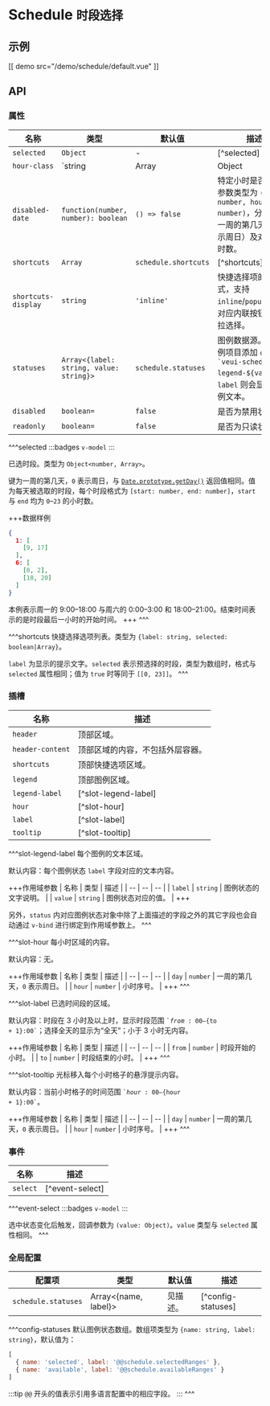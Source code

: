 # Schedule <small>时段选择</small>

## 示例

[[ demo src="/demo/schedule/default.vue" ]]

## API

### 属性

| 名称 | 类型 | 默认值 | 描述 |
| -- | -- | -- | -- |
| `selected` | `Object` | - | [^selected] |
| `hour-class` | `string|Array|Object|function` | `{}` | 特定小时的自定义 HTML `class`。传非函数时，数据格式为所有 [Vue 支持的 `class` 表达式](https://cn.vuejs.org/v2/guide/class-and-style.html#%E7%BB%91%E5%AE%9A-HTML-Class)；传函数时，签名为 `function(day: number, hour: number): string|Array<string>|Object<string, boolean>`，返回值格式亦为所有 Vue 支持的 `class` 表达式。 |
| `disabled-date` | `function(number, number): boolean` | `() => false` | 特定小时是否禁用。参数类型为 `(day: number, hour: number)`，分别表示一周的第几天（`0` 表示周日）及对应的小时数。 |
| `shortcuts` | `Array` | `schedule.shortcuts` | [^shortcuts] |
| `shortcuts-display` | `string` | `'inline'` | 快捷选择项的显示方式，支持 `inline`/`popup`，分别对应内联按钮组与下拉选择。 |
| `statuses` | `Array<{label: string, value: string}>` | `schedule.statuses` | 图例数据源。会为图例项目添加 `class` 值 <code>&#0096;veui-schedule-legend-${value}&#0096;</code>，`label` 则会显示为图例文本。 |
| `disabled` | `boolean=` | `false` | 是否为禁用状态。 |
| `readonly` | `boolean=` | `false` | 是否为只读状态。 |

^^^selected
:::badges
`v-model`
:::

已选时段。类型为 `Object<number, Array>`。

键为一周的第几天，`0` 表示周日，与 [`Date.prototype.getDay()`](https://developer.mozilla.org/zh-CN/docs/Web/JavaScript/Reference/Global_Objects/Date/getDay) 返回值相同。值为每天被选取的时段，每个时段格式为 `[start: number, end: number]`，`start` 与 `end` 均为 `0`–`23` 的小时数。

+++数据样例
```json
{
  1: [
    [9, 17]
  ],
  6: [
    [0, 2],
    [18, 20]
  ]
}
```

本例表示周一的 9:00–18:00 与周六的 0:00–3:00 和 18:00–21:00。结束时间表示的是时段最后一小时的开始时间。
+++
^^^

^^^shortcuts
快捷选择选项列表。类型为 `{label: string, selected: boolean|Array}`。

`label` 为显示的提示文字。`selected` 表示预选择的时段，类型为数组时，格式与 `selected` 属性相同；值为 `true` 时等同于 `[[0, 23]]`。
^^^

### 插槽

| 名称 | 描述 |
| -- | -- |
| `header` | 顶部区域。 |
| `header-content` | 顶部区域的内容，不包括外层容器。 |
| `shortcuts` | 顶部快捷选项区域。 |
| `legend` | 顶部图例区域。 |
| `legend-label` | [^slot-legend-label] |
| `hour` | [^slot-hour] |
| `label` | [^slot-label] |
| `tooltip` | [^slot-tooltip] |

^^^slot-legend-label
每个图例的文本区域。

默认内容：每个图例状态 `label` 字段对应的文本内容。

+++作用域参数
| 名称 | 类型 | 描述 |
| -- | -- | -- |
| `label` | `string` | 图例状态的文字说明。 |
| `value` | `string` | 图例状态对应的值。 |
+++

另外，`status` 内对应图例状态对象中除了上面描述的字段之外的其它字段也会自动通过 `v-bind` 进行绑定到作用域参数上。
^^^

^^^slot-hour
每小时区域的内容。

默认内容：无。

+++作用域参数
| 名称 | 类型 | 描述 |
| -- | -- | -- |
| `day` | `number` | 一周的第几天，`0` 表示周日。 |
| `hour` | `number` | 小时序号。 |
+++
^^^

^^^slot-label
已选时间段的区域。

默认内容：时段在 3 小时及以上时，显示时段范围 <code>&#0096;${from}:00–${to + 1}:00&#0096;</code>；选择全天的显示为“全天”；小于 3 小时无内容。

+++作用域参数
| 名称 | 类型 | 描述 |
| -- | -- | -- |
| `from` | `number` | 时段开始的小时。 |
| `to` | `number` | 时段结束的小时。 |
+++
^^^

^^^slot-tooltip
光标移入每个小时格子的悬浮提示内容。

默认内容：当前小时格子的时间范围 <code>&#0096;${hour}:00–${hour + 1}:00&#0096;</code>。

+++作用域参数
| 名称 | 类型 | 描述 |
| -- | -- | -- |
| `day` | `number` | 一周的第几天，`0` 表示周日。 |
| `hour` | `number` | 小时序号。 |
+++
^^^

### 事件

| 名称 | 描述 |
| -- | -- |
| `select` | [^event-select] |

^^^event-select
:::badges
`v-model`
:::

选中状态变化后触发，回调参数为 `(value: Object)`。`value` 类型与 `selected` 属性相同。
^^^

### 全局配置

| 配置项 | 类型 | 默认值 | 描述 |
| -- | -- | -- | -- |
| `schedule.statuses` | Array<{name, label}> | 见描述。 | [^config-statuses] |

^^^config-statuses
默认图例状态数组。数组项类型为 `{name: string, label: string}`，默认值为：

```js
[
  { name: 'selected', label: '@@schedule.selectedRanges' },
  { name: 'available', label: '@@schedule.availableRanges' }
]
```

:::tip
`@@` 开头的值表示引用多语言配置中的相应字段。
:::
^^^
